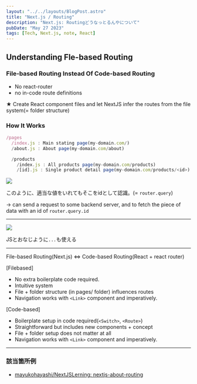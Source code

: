 ```yaml
---
layout: "../../layouts/BlogPost.astro"
title: "Next.js / Routing"
description: "Next.js: Routingどうなっとるんやについて"
pubDate: "May 27 2023"
tags: [Tech, Next.js, note, React]
---
```

## Understanding Fle-based Routing

### File-based Routing Instead Of Code-based Routing

- No react-router
- no in-code route definitions

★ Create React component files and let NextJS infer the routes from the file system(= folder structure)

### How It Works

``` js
/pages
  /index.js : Main stating page(my-domain.com/)
  /about.js : About page(my-domain.com/about)

  /products
    /index.js : All products page(my-domain.com/products)
    /[id].js : Single product detail page(my-domain.com/products/<id>)
```

![](/assets/id.png)

このように、適当な値をいれてもそこをidとして認識。(= `router.query`)

→ can send a request to some backend server, and to fetch the piece of data with an id of `router.query.id`

---

![](/assets/slug.png)

JSとおなじように`...`も使える

---

File-based Routing(Next.js) <=> Code-based Routing(React + react router)

[Filebased]

- No extra boilerplate code required.
- Intuitive system
- File + folder structure (in pages/ folder) influences routes
- Navigation works with `<Link>` component and imperatively.

[Code-based]

- Boilerplate setup in code required(`<Switch>`, `<Route>`)
- Straightforward but includes new components + concept
- File + folder setup does not matter at all
- Navigation works with `<Link>` component and imperatively.

---

### 該当箇所例

- [mayukohayashi/NextJSLerning: nextjs-about-routing](https://github.com/mayukohayashi/NextJSLearning/tree/main/nextjs-about-routing)
